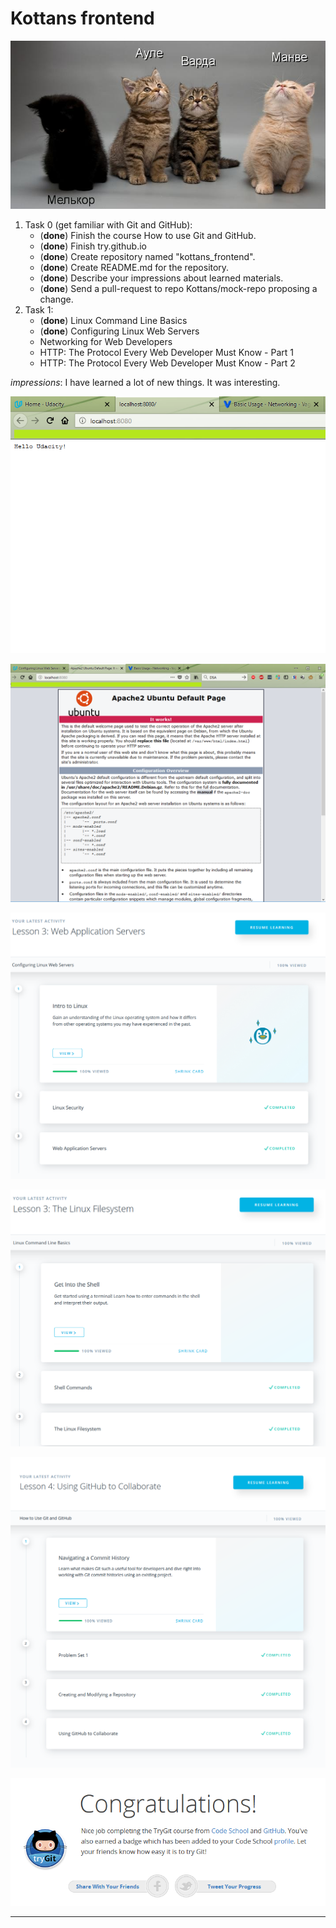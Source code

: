 # Kottans frontend

![Valar](https://github.com/ermondel/kottans_frontend/blob/master/images/readme/vala.png "Valar")

1. Task 0 (get familiar with Git and GitHub):
   * (**done**) Finish the course How to use Git and GitHub.
   * (**done**) Finish try.github.io
   * (**done**) Create repository named "kottans_frontend".
   * (**done**) Create README.md for the repository.
   * (**done**) Describe your impressions about learned materials.
   * (**done**) Send a pull-request to repo Kottans/mock-repo proposing a change.
2. Task 1:
   * (**done**) Linux Command Line Basics
   * (**done**) Configuring Linux Web Servers
   * Networking for Web Developers
   * HTTP: The Protocol Every Web Developer Must Know - Part 1
   * HTTP: The Protocol Every Web Developer Must Know - Part 2

*impressions*: I have learned a lot of new things. It was interesting.

![localhost 8080](https://github.com/ermondel/kottans_frontend/blob/master/images/resume/res4-2.png "localhost 8080")

![My server Apache](https://github.com/ermondel/kottans_frontend/blob/master/images/resume/res4-1.png "My server Apache")

![Configuring Linux Web Servers](https://github.com/ermondel/kottans_frontend/blob/master/images/resume/res4.png "Configuring Linux Web Servers")

![Linux Command Line Basics](https://github.com/ermondel/kottans_frontend/blob/master/images/resume/res3.png "Linux Command Line Basics")

![Finish the course How to use Git and GitHub](https://github.com/ermondel/kottans_frontend/blob/master/images/resume/res1.png "Finish the course How to use Git and GitHub")

![Finish try.github.io](https://github.com/ermondel/kottans_frontend/blob/master/images/resume/res2.png "Finish try.github.io")

---
